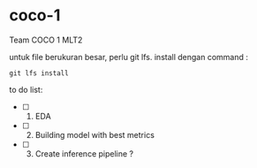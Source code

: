# coco-1

Team COCO 1 MLT2

untuk file berukuran besar, perlu git lfs. install dengan command :
```
git lfs install
```

to do list:
- [ ] 1. EDA
- [ ] 2. Building model with best metrics
- [ ] 3. Create inference pipeline ?
